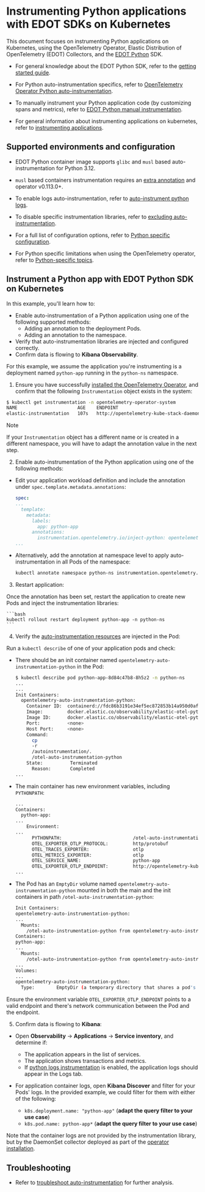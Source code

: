 # Instrumenting Python applications with EDOT SDKs on Kubernetes

This document focuses on instrumenting Python applications on Kubernetes, using the OpenTelemetry Operator, Elastic Distribution of OpenTelemetry (EDOT) Collectors, and the [EDOT Python](https://github.com/elastic/elastic-otel-python) SDK.

- For general knowledge about the EDOT Python SDK, refer to the [getting started guide](https://github.com/elastic/elastic-otel-python/blob/main/docs/get-started.md).

- For Python auto-instrumentation specifics, refer to [OpenTelemetry Operator Python auto-instrumentation](https://opentelemetry.io/docs/kubernetes/operator/automatic/#python).

- To manually instrument your Python application code (by customizing spans and metrics), refer to [EDOT Python manual instrumentation](https://github.com/elastic/elastic-otel-python/blob/main/docs/manual-instrumentation.md#manually-instrument-your-auto-instrumented-python-application).

- For general information about instrumenting applications on kubernetes, refer to [instrumenting applications](./instrumenting-applications.md).

## Supported environments and configuration

- EDOT Python container image supports `glibc` and `musl` based auto-instrumentation for Python 3.12.

- `musl` based containers instrumentation requires an [extra annotation](https://opentelemetry.io/docs/kubernetes/operator/automatic/#annotations-python-musl) and operator v0.113.0+.

- To enable logs auto-instrumentation, refer to [auto-instrument python logs](https://opentelemetry.io/docs/kubernetes/operator/automatic/#auto-instrumenting-python-logs).

- To disable specific instrumentation libraries, refer to [excluding auto-instrumentation](https://opentelemetry.io/docs/kubernetes/operator/automatic/#python-excluding-auto-instrumentation).

- For a full list of configuration options, refer to [Python specific configuration](https://opentelemetry.io/docs/zero-code/python/configuration/#python-specific-configuration).

- For Python specific limitations when using the OpenTelemetry operator, refer to [Python-specific topics](https://opentelemetry.io/docs/zero-code/python/operator/#python-specific-topics).

## Instrument a Python app with EDOT Python SDK on Kubernetes

In this example, you'll learn how to:

- Enable auto-instrumentation of a Python application using one of the following supported methods:
  - Adding an annotation to the deployment Pods.
  - Adding an annotation to the namespace.
- Verify that auto-instrumentation libraries are injected and configured correctly.
- Confirm data is flowing to **Kibana Observability**.

For this example, we assume the application you're instrumenting is a deployment named `python-app` running in the `python-ns` namespace.

1. Ensure you have successfully [installed the OpenTelemetry Operator](./README.md), and confirm that the following `Instrumentation` object exists in the system:

```bash
$ kubectl get instrumentation -n opentelemetry-operator-system
NAME                      AGE    ENDPOINT
elastic-instrumentation   107s   http://opentelemetry-kube-stack-daemon-collector.opentelemetry-operator-system.svc.cluster.local:4318
```
> [!NOTE]
> If your `Instrumentation` object has a different name or is created in a different namespace, you will have to adapt the annotation value in the next step.

2. Enable auto-instrumentation of the Python application using one of the following methods:

  - Edit your application workload definition and include the annotation under `spec.template.metadata.annotations`:

    ```yaml
    spec:
    ...
      template:
        metadata:
          labels:
            app: python-app
          annotations:
            instrumentation.opentelemetry.io/inject-python: opentelemetry-operator-system/elastic-instrumentation
    ...
    ```

  - Alternatively, add the annotation at namespace level to apply auto-instrumentation in all Pods of the namespace:

    ```bash
    kubectl annotate namespace python-ns instrumentation.opentelemetry.io/inject-python=opentelemetry-operator-system/elastic-instrumentation
    ```

3. Restart application:

  Once the annotation has been set, restart the application to create new Pods and inject the instrumentation libraries:

    ```bash
    kubectl rollout restart deployment python-app -n python-ns
    ```

4. Verify the [auto-instrumentation resources](./instrumenting-applications.md#how-auto-instrumentation-works) are injected in the Pod:

  Run a `kubectl describe` of one of your application pods and check:

  - There should be an init container named `opentelemetry-auto-instrumentation-python` in the Pod:

    ```bash
    $ kubectl describe pod python-app-8d84c47b8-8h5z2 -n python-ns
    ...
    ...
    Init Containers:
      opentelemetry-auto-instrumentation-python:
        Container ID:  containerd://fdc86b3191e34ef5ec872853b14a950d0af1e36b0bc207f3d59bd50dd3caafe9
        Image:         docker.elastic.co/observability/elastic-otel-python:0.3.0
        Image ID:      docker.elastic.co/observability/elastic-otel-python@sha256:de7b5cce7514a10081a00820a05097931190567ec6e18a384ff7c148bad0695e
        Port:          <none>
        Host Port:     <none>
        Command:
          cp
          -r
          /autoinstrumentation/.
          /otel-auto-instrumentation-python
        State:          Terminated
          Reason:       Completed
    ...
    ```

  - The main container has new environment variables, including `PYTHONPATH`:

    ```bash
    ...
    Containers:
      python-app:
    ...
        Environment:
    ...
          PYTHONPATH:                          /otel-auto-instrumentation-python/opentelemetry/instrumentation/auto_instrumentation:/otel-auto-instrumentation-python
          OTEL_EXPORTER_OTLP_PROTOCOL:         http/protobuf
          OTEL_TRACES_EXPORTER:                otlp
          OTEL_METRICS_EXPORTER:               otlp
          OTEL_SERVICE_NAME:                   python-app
          OTEL_EXPORTER_OTLP_ENDPOINT:         http://opentelemetry-kube-stack-daemon-collector.opentelemetry-operator-system.svc.cluster.local:4318
    ...
    ```

  - The Pod has an `EmptyDir` volume named `opentelemetry-auto-instrumentation-python` mounted in both the main and the init containers in path `/otel-auto-instrumentation-python`:

      ```bash
    Init Containers:
      opentelemetry-auto-instrumentation-python:
    ...
        Mounts:
          /otel-auto-instrumentation-python from opentelemetry-auto-instrumentation-python (rw)
    Containers:
      python-app:
    ...
        Mounts:
          /otel-auto-instrumentation-python from opentelemetry-auto-instrumentation-python (rw)
    ...
    Volumes:
    ...
      opentelemetry-auto-instrumentation-python:
        Type:        EmptyDir (a temporary directory that shares a pod's lifetime)
    ```

  Ensure the environment variable `OTEL_EXPORTER_OTLP_ENDPOINT` points to a valid endpoint and there's network communication between the Pod and the endpoint.

5. Confirm data is flowing to **Kibana**:

  - Open **Observability** -> **Applications** -> **Service inventory**, and determine if:
    - The application appears in the list of services.
    - The application shows transactions and metrics.
    - If [python logs instrumentation](https://opentelemetry.io/docs/kubernetes/operator/automatic/#auto-instrumenting-python-logs) is enabled, the application logs should  appear in the Logs tab.

  - For application container logs, open **Kibana Discover** and filter for your Pods' logs. In the provided example, we could filter for them with either of the following:
    - `k8s.deployment.name: "python-app"` (**adapt the query filter to your use case**)
    - `k8s.pod.name: python-app*` (**adapt the query filter to your use case**)

  Note that the container logs are not provided by the instrumentation library, but by the DaemonSet collector deployed as part of the [operator installation](./README.md).

## Troubleshooting

- Refer to [troubleshoot auto-instrumentation](./troubleshoot-auto-instrumentation.md) for further analysis.
